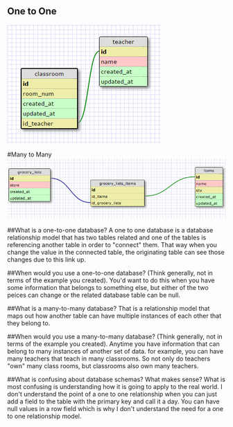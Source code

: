 ## One to One
![one 2 one](imgs/one2one.png)

#Many to Many
![many 2 many](imgs/many2many.png)


##What is a one-to-one database?
A one to one database is a database relationship model that has two tables related and one of the tables is referencing another table in order to "connect" them.  That way when you change the value in the connected table, the originating table can see those changes due to this link up.

##When would you use a one-to-one database? (Think generally, not in terms of the example you created).
You'd want to do this when you have some information that belongs to something else, but either of the two peices can change or the related database table can be null. 


##What is a many-to-many database?
That is a relationship model that maps out how another table can have multiple instances of each other that they belong to.  

##When would you use a many-to-many database? (Think generally, not in terms of the example you created).
Anytime you have information that can belong to many instances of another set of data.  for example, you can have many teachers that teach in many classrooms.  So not only do teachers "own" many class rooms, but classrooms also own many teachers.  

##What is confusing about database schemas? What makes sense?
What is most confusing is understanding how it is going to apply to the real world.  I don't understand the point of a one to one relationship when you can just add a field to the table with the primary key and call it a day.  You can have null values in a row field which is why I don't understand the need for a one to one relationship model.  